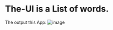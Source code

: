 # The-UI is a List of words.
The output this App: 
![image](https://user-images.githubusercontent.com/77974484/119453199-c7af7780-bd54-11eb-8c23-641f53b028d6.png)
